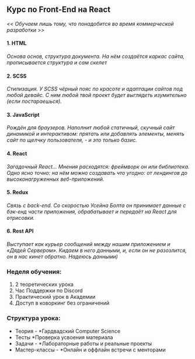 ## Курс по Front-End на React
*<< Обучаем лишь тому, что понадобится во время коммерческой разработки >>*

#### 1. HTML
*Основа основ, структура документа. На нём создаётся каркас сайта, прописывается структура и сам скелет*
#### 2. SCSS
*Стилизация. У SCSS чёрный пояс по красоте и адаптации сайтов под любой девайс. С ним любой твой проект будет выглядеть изумительно (если постараешься).*
#### 3. JavaScript
*Рождён для браузеров. Наполнит любой статичный, скучный сайт динамикой и интерактивом: прятать или добавлять элементы, менять сайт по щелчку пользователя, - и это только базис.*
#### 4. React
*Загадочный React… Мнения расходятся: фреймворк он или библиотека. Одно ясно точно: на нём можно создавать что угодно: от лендингов до высоконагруженных веб-приложений.*
#### 5. Redux
*Связь с back-end. Со скоростью Усейна Болта он принимает данные с бэк-енд части приложения, обрабатывает и передаёт на React для отрисовки.*
#### 6. Rest API
*Выступает как курьер сообщений между нашим приложением и «Дядей Сервером».  Кидаем в него данными, и, если он не разозлится, он в нас кинет обратно. Надеюсь данными)*


### Неделя обучения:

1. 2 теоретических урока
2. Час Поддержки по Discord
3. Практический урок в Академии
4. Доступ в коворкинг без ограничений


### Структура урока:

- Теория - 
*Гардвадский Computer Science 
- Тесты
*Проверка усвоения материала
- Задачи - 
*Лабораторные работы и реальные проекты
- Мастер-классы - 
*Онлайн и оффлайн встречи с менторами



